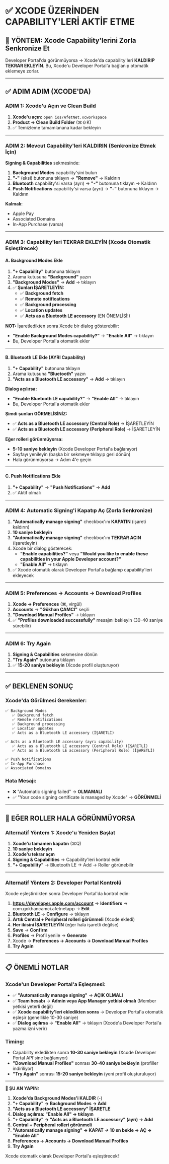 # ✅ XCODE ÜZERİNDEN CAPABILITY'LERİ AKTİF ETME

## 🎯 YÖNTEM: Xcode Capability'lerini Zorla Senkronize Et

Developer Portal'da görünmüyorsa → Xcode'da capability'leri **KALDIRIP TEKRAR EKLEYİN**. Bu, Xcode'u Developer Portal'a bağlanıp otomatik eklemeye zorlar.

---

## ✅ ADIM ADIM (XCODE'DA)

### ADIM 1: Xcode'u Açın ve Clean Build

1. **Xcode'u açın:** `open ios/AfetNet.xcworkspace`
2. **Product → Clean Build Folder** (⌘⇧K)
3. ✅ Temizleme tamamlanana kadar bekleyin

---

### ADIM 2: Mevcut Capability'leri KALDIRIN (Senkronize Etmek İçin)

**Signing & Capabilities** sekmesinde:

1. **Background Modes** capability'sini bulun
2. **"-"** (eksi) butonuna tıklayın → **"Remove"** → Kaldırın
3. **Bluetooth** capability'si varsa (ayrı) → **"-"** butonuna tıklayın → Kaldırın
4. **Push Notifications** capability'si varsa (ayrı) → **"-"** butonuna tıklayın → Kaldırın

**Kalmalı:**
- Apple Pay
- Associated Domains
- In-App Purchase (varsa)

---

### ADIM 3: Capability'leri TEKRAR EKLEYİN (Xcode Otomatik Eşleştirecek)

#### A. Background Modes Ekle

1. **"+ Capability"** butonuna tıklayın
2. Arama kutusuna **"Background"** yazın
3. **"Background Modes"** → **Add** → tıklayın
4. ✅ **Şunları İŞARETLEYİN:**
   - ✅ **Background fetch**
   - ✅ **Remote notifications**
   - ✅ **Background processing**
   - ✅ **Location updates**
   - ✅ **Acts as a Bluetooth LE accessory** (EN ÖNEMLİSİ!)

**NOT:** İşaretledikten sonra Xcode bir dialog gösterebilir:
- **"Enable Background Modes capability?"** → **"Enable All"** → tıklayın
- Bu, Developer Portal'a otomatik ekler

---

#### B. Bluetooth LE Ekle (AYRI Capability)

1. **"+ Capability"** butonuna tıklayın
2. Arama kutusuna **"Bluetooth"** yazın
3. **"Acts as a Bluetooth LE accessory"** → **Add** → tıklayın

**Dialog açılırsa:**
- **"Enable Bluetooth LE capability?"** → **"Enable All"** → tıklayın
- Bu, Developer Portal'a otomatik ekler

**Şimdi şunları GÖRMELİSİNİZ:**
- ✅ **Acts as a Bluetooth LE accessory (Central Role)** → İŞARETLEYİN
- ✅ **Acts as a Bluetooth LE accessory (Peripheral Role)** → İŞARETLEYİN

**Eğer rolleri görünmüyorsa:**
- **5-10 saniye bekleyin** (Xcode Developer Portal'a bağlanıyor)
- Sayfayı yenileyin (başka bir sekmeye tıklayıp geri dönün)
- Hala görünmüyorsa → Adım 4'e geçin

---

#### C. Push Notifications Ekle

1. **"+ Capability"** → **"Push Notifications"** → **Add**
2. ✅ Aktif olmalı

---

### ADIM 4: Automatic Signing'i Kapatıp Aç (Zorla Senkronize)

1. **"Automatically manage signing"** checkbox'ını **KAPATIN** (işareti kaldırın)
2. **10 saniye bekleyin**
3. **"Automatically manage signing"** checkbox'ını **TEKRAR AÇIN** (işaretleyin)
4. Xcode bir dialog gösterecek:
   - **"Enable capabilities?"** veya **"Would you like to enable these capabilities in your Apple Developer account?"**
   - **"Enable All"** → tıklayın
5. ✅ Xcode otomatik olarak Developer Portal'a bağlanıp capability'leri ekleyecek

---

### ADIM 5: Preferences → Accounts → Download Profiles

1. **Xcode → Preferences** (⌘, virgül)
2. **Accounts** → **"Gökhan ÇAMCI"** seçili
3. **"Download Manual Profiles"** → tıklayın
4. ✅ **"Profiles downloaded successfully"** mesajını bekleyin (30-40 saniye sürebilir)

---

### ADIM 6: Try Again

1. **Signing & Capabilities** sekmesine dönün
2. **"Try Again"** butonuna tıklayın
3. ✅ **15-20 saniye bekleyin** (Xcode profil oluşturuyor)

---

## ✅ BEKLENEN SONUÇ

### Xcode'da Görülmesi Gerekenler:

```
✅ Background Modes
   ✅ Background fetch
   ✅ Remote notifications
   ✅ Background processing
   ✅ Location updates
   ✅ Acts as a Bluetooth LE accessory (İŞARETLİ)

✅ Acts as a Bluetooth LE accessory (ayrı capability)
   ✅ Acts as a Bluetooth LE accessory (Central Role) (İŞARETLİ)
   ✅ Acts as a Bluetooth LE accessory (Peripheral Role) (İŞARETLİ)

✅ Push Notifications
✅ In-App Purchase
✅ Associated Domains
```

### Hata Mesajı:
- ❌ "Automatic signing failed" → **OLMAMALI**
- ✅ "Your code signing certificate is managed by Xcode" → **GÖRÜNMELİ**

---

## 🔄 EĞER ROLLER HALA GÖRÜNMÜYORSA

### Alternatif Yöntem 1: Xcode'u Yeniden Başlat

1. **Xcode'u tamamen kapatın** (⌘Q)
2. **10 saniye bekleyin**
3. **Xcode'u tekrar açın**
4. **Signing & Capabilities** → Capability'leri kontrol edin
5. **"+ Capability"** → Bluetooth LE → Add → Roller görünebilir

---

### Alternatif Yöntem 2: Developer Portal Kontrolü

Xcode eşleştirdikten sonra Developer Portal'da kontrol edin:

1. **https://developer.apple.com/account** → **Identifiers** → com.gokhancamci.afetnetapp → **Edit**
2. **Bluetooth LE** → **Configure** → tıklayın
3. **Artık Central + Peripheral rolleri görünmeli** (Xcode ekledi)
4. **Her ikisini İŞARETLEYİN** (eğer hala işaretli değilse)
5. **Save** → **Confirm**
6. **Profiles** → Profil yenile → **Generate**
7. Xcode → **Preferences → Accounts → Download Manual Profiles**
8. **Try Again**

---

## 📋 ÖNEMLİ NOTLAR

### Xcode'un Developer Portal'a Eşleşmesi:

- ✅ **"Automatically manage signing"** → **AÇIK OLMALI**
- ✅ **Team hesabı** → **Admin veya App Manager yetkisi olmalı** (Member yetkisi yeterli değil)
- ✅ **Xcode capability'leri ekledikten sonra** → Developer Portal'a otomatik eşleşir (genellikle 10-30 saniye)
- ✅ **Dialog açılırsa** → **"Enable All"** → tıklayın (Xcode'a Developer Portal'a yazma izni verir)

### Timing:

- Capability ekledikten sonra **10-30 saniye bekleyin** (Xcode Developer Portal API'sine bağlanıyor)
- **"Download Manual Profiles"** sonrası **30-40 saniye bekleyin** (profiller indiriliyor)
- **"Try Again"** sonrası **15-20 saniye bekleyin** (yeni profil oluşturuluyor)

---

**🎯 ŞU AN YAPIN:**

1. **Xcode'da Background Modes'i KALDIR** (-)
2. **"+ Capability" → Background Modes → Add**
3. **"Acts as a Bluetooth LE accessory" İŞARETLE**
4. **Dialog açılırsa: "Enable All" → tıklayın**
5. **"+ Capability" → "Acts as a Bluetooth LE accessory" (ayrı) → Add**
6. **Central + Peripheral rolleri görünmeli**
7. **"Automatically manage signing" → KAPAT → 10 sn bekle → AÇ → "Enable All"**
8. **Preferences → Accounts → Download Manual Profiles**
9. **Try Again**

Xcode otomatik olarak Developer Portal'a eşleştirecek!




